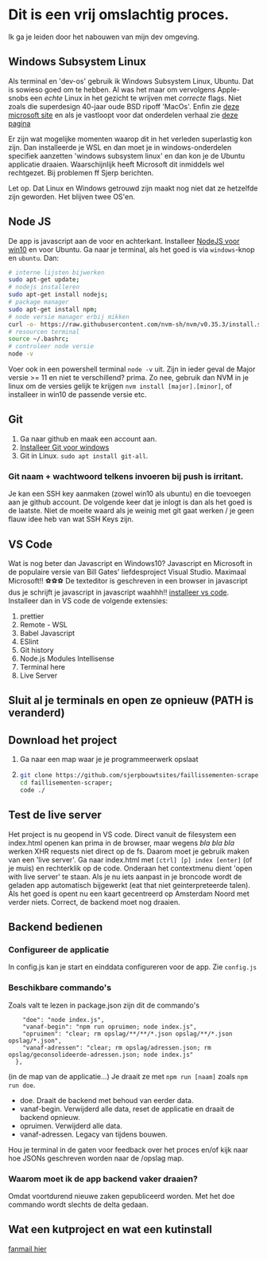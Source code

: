 # Dit is een vrij omslachtig proces.

Ik ga je leiden door het nabouwen van mijn dev omgeving.

## Windows Subsystem Linux

Als terminal en 'dev-os' gebruik ik Windows Subsystem Linux, Ubuntu. Dat is sowieso goed om te hebben. Al was het maar om vervolgens Apple-snobs een _echte_ Linux in het gezicht te wrijven met _correcte_ flags. Niet zoals die superdesign 40-jaar oude BSD ripoff 'MacOs'. Enfin zie [deze microsoft site](https://docs.microsoft.com/en-us/windows/wsl/install-win10) en als je vastloopt voor dat onderdelen verhaal zie [deze pagina](https://docs.microsoft.com/en-us/windows/nodejs/setup-on-wsl2)

Er zijn wat mogelijke momenten waarop dit in het verleden superlastig kon zijn. Dan installeerde je WSL en dan moet je in windows-onderdelen specifiek aanzetten 'windows subsystem linux' en dan kon je de Ubuntu applicatie draaien. Waarschijnlijk heeft Microsoft dit inmiddels wel rechtgezet. Bij problemen ff Sjerp berichten.

Let op. Dat Linux en Windows getrouwd zijn maakt nog niet dat ze hetzelfde zijn geworden. Het blijven twee OS'en.

## Node JS

De app is javascript aan de voor en achterkant. Installeer [NodeJS voor win10](https://nodejs.org/en/download/current/) en voor Ubuntu. Ga naar je terminal, als het goed is via `windows`-knop en `ubuntu`. Dan:

```bash
# interne lijsten bijwerken
sudo apt-get update;
# nodejs installeren
sudo apt-get install nodejs;
# package manager
sudo apt-get install npm;
# node versie manager erbij mikken
curl -o- https://raw.githubusercontent.com/nvm-sh/nvm/v0.35.3/install.sh | bash;
# resourcen terminal
source ~/.bashrc;
# controleer node versie
node -v
```

Voer ook in een powershell terminal `node -v` uit. Zijn in ieder geval de Major versie >= 11 en niet te verschillend? prima. Zo nee, gebruik dan NVM in je linux om de versies gelijk te krijgen `nvm install [major].[minor]`, of installeer in win10 de passende versie etc.

## Git

1. Ga naar github en maak een account aan.
2. [Installeer Git voor windows](https://git-scm.com/download/win)
3. Git in Linux. `sudo apt install git-all`.

### Git naam + wachtwoord telkens invoeren bij push is irritant.

Je kan een SSH key aanmaken (zowel win10 als ubuntu) en die toevoegen aan je github account. De volgende keer dat je inlogt is dan als het goed is de laatste.
Niet de moeite waard als je weinig met git gaat werken / je geen flauw idee heb van wat SSH Keys zijn.

## VS Code

Wat is nog beter dan Javascript en Windows10? Javascript en Microsoft in de populaire versie van Bill Gates' liefdesproject Visual Studio. Maximaal Microsoft!! ⚽⚽⚽
De texteditor is geschreven in een browser in javascript dus je schrijft je javascript in javascript waahhh!!
[installeer vs code](https://code.visualstudio.com/docs/setup/setup-overview).
Installeer dan in VS code de volgende extensies:

1. prettier
2. Remote - WSL
3. Babel Javascript
4. ESlint
5. Git history
6. Node.js Modules Intellisense
7. Terminal here
8. Live Server

## Sluit al je terminals en open ze opnieuw (PATH is veranderd)

## Download het project

1. Ga naar een map waar je je programmeerwerk opslaat
2. ```bash
   git clone https://github.com/sjerpbouwtsites/faillissementen-scraper;
   cd faillisementen-scraper;
   code ./
   ```

## Test de live server

Het project is nu geopend in VS code. Direct vanuit de filesystem een index.html openen kan prima in de browser, maar wegens _bla bla bla_ werken XHR requests niet direct op de fs. Daarom moet je gebruik maken van een 'live server'. Ga naar index.html met `[ctrl] [p] index [enter]` (of je muis) en rechterklik op de code. Onderaan het contextmenu dient 'open with live server' te staan. Als je nu iets aanpast in je broncode wordt de geladen app automatisch bijgewerkt (eat that niet geinterpreteerde talen). Als het goed is opent nu een kaart gecentreerd op Amsterdam Noord met verder niets. Correct, de backend moet nog draaien.

## Backend bedienen

### Configureer de applicatie

In config.js kan je start en einddata configureren voor de app. Zie `config.js`

### Beschikbare commando's

Zoals valt te lezen in package.json zijn dit de commando's

```"scripts": {
    "doe": "node index.js",
    "vanaf-begin": "npm run opruimen; node index.js",
    "opruimen": "clear; rm opslag/**/**/*.json opslag/**/*.json opslag/*.json",
    "vanaf-adressen": "clear; rm opslag/adressen.json; rm opslag/geconsolideerde-adressen.json; node index.js"
  },
```

(in de map van de applicatie...) Je draait ze met `npm run [naam]` zoals `npm run doe`.

- doe. Draait de backend met behoud van eerder data.
- vanaf-begin. Verwijderd alle data, reset de applicatie en draait de backend opnieuw.
- opruimen. Verwijderd alle data.
- vanaf-adressen. Legacy van tijdens bouwen.

Hou je terminal in de gaten voor feedback over het proces en/of kijk naar hoe JSONs geschreven worden naar de /opslag map.

### Waarom moet ik de app backend vaker draaien?

Omdat voortdurend nieuwe zaken gepubliceerd worden. Met het doe commando wordt slechts de delta gedaan.

## Wat een kutproject en wat een kutinstall

[fanmail hier](mailto:dev@sjerpbouwtsites.nl)
